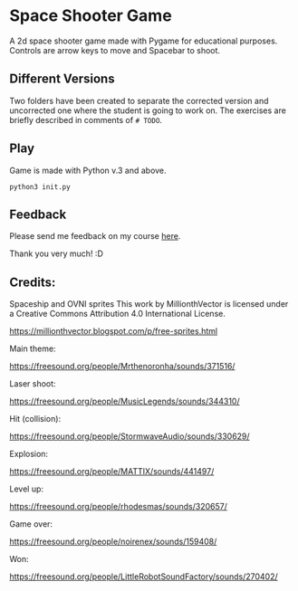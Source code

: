 # Space Shooter Game

A 2d space shooter game made with Pygame for educational purposes. Controls are arrow keys to move and Spacebar to shoot.

## Different Versions

Two folders have been created to separate the corrected version and uncorrected one where the student is going to work on.
The exercises are briefly described in comments of `# TODO`. 

## Play

Game is made with Python v.3 and above.

```
python3 init.py
```
## Feedback

Please send me feedback on my course [here](https://docs.google.com/forms/d/e/1FAIpQLSckFWQMDsj8lHae6DSlrleB_Kwh5QbBrVSmyU1U_rYhWl6eJw/viewform).

Thank you very much! :D

## Credits:
Spaceship and OVNI sprites
This work by MillionthVector is licensed under a Creative Commons Attribution 4.0 International License.

https://millionthvector.blogspot.com/p/free-sprites.html

Main theme:

https://freesound.org/people/Mrthenoronha/sounds/371516/

Laser shoot:

https://freesound.org/people/MusicLegends/sounds/344310/

Hit (collision):

https://freesound.org/people/StormwaveAudio/sounds/330629/

Explosion:

https://freesound.org/people/MATTIX/sounds/441497/

Level up:

https://freesound.org/people/rhodesmas/sounds/320657/

Game over:

https://freesound.org/people/noirenex/sounds/159408/

Won:

https://freesound.org/people/LittleRobotSoundFactory/sounds/270402/
